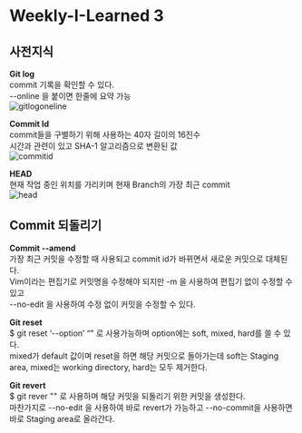 Weekly-I-Learned 3
================

사전지식
-------
__Git log__  
commit 기록을 확인할 수 있다.  
--online 을 붙이면 한줄에 요약 가능  
![gitlogoneline](https://github.com/chae54/2024-1-Beginner-Study/assets/128768148/1c58ecc2-af2a-49e8-a7ba-098863ac3787)  

__Commit Id__  
commit들을 구별하기 위해 사용하는 40자 길이의 16진수  
시간과 관련이 있고 SHA-1 알고리즘으로 변환된 값   
![commitid](https://github.com/chae54/2024-1-Beginner-Study/assets/128768148/f40c73b5-fd7c-45d7-8728-87bd63d1e412)  

__HEAD__  
현재 작업 중인 위치를 가리키며 현재 Branch의 가장 최근 commit  
![head](https://github.com/chae54/2024-1-Beginner-Study/assets/128768148/2ec35c6f-22ef-43ee-943e-b334fdd90eb0)  

Commit 되돌리기
--------------  
__Commit --amend__  
가장 최근 커밋을 수정할 때 사용되고 commit id가 바뀌면서 새로운 커밋으로 대체된다.  
Vim이라는 편집기로 커밋명을 수정해야 되지만 -m 을 사용하여 편집기 없이 수정할 수 있고  
--no-edit 을 사용하여 수정 없이 커밋을 수정할 수 있다.  
  
__Git reset__  
$ git reset ‘--option’ “<commit id>" 로 사용가능하며 option에는 soft, mixed, hard를 쓸 수 있다.  
mixed가 default 값이며 reset을 하면 해당 커밋으로 돌아가는데 soft는 Staging area, mixed는 working directory, hard는 모두 제거한다.  
  
__Git revert__  
$ git rever "<commit id>" 로 사용하며 해당 커밋을 되돌리기 위한 커밋을 생성한다.  
마찬가지로 --no-edit 을 사용하여 바로 revert가 가능하고 --no-commit을 사용하면 바로 Staging area로 올라간다.
